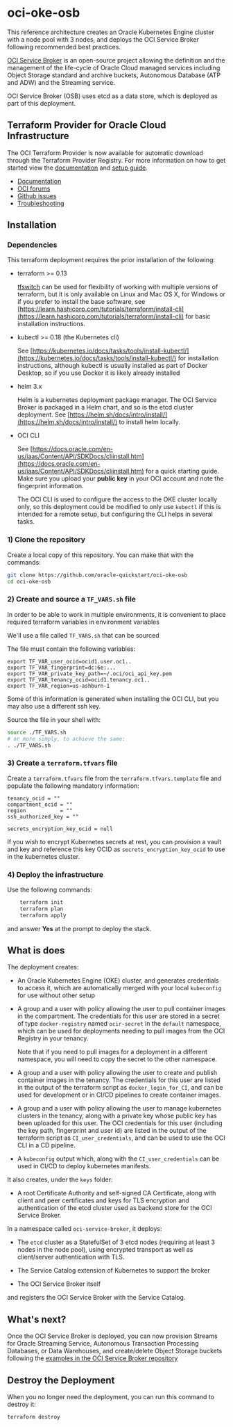 # oci-oke-osb

This reference architecture creates an Oracle Kubernetes Engine cluster with a node pool with 3 nodes, and deploys the OCI Service Broker following recommended best practices.

[OCI Service Broker](https://github.com/oracle/oci-service-broker) is an open-source project allowing the definition and the management of the life-cycle of Oracle Cloud managed services including Object Storage standard and archive buckets, Autonomous Database (ATP and ADW) and the Streaming service.

OCI Service Broker (OSB) uses etcd as a data store, which is deployed as part of this deployment.

## Terraform Provider for Oracle Cloud Infrastructure
The OCI Terraform Provider is now available for automatic download through the Terraform Provider Registry. 
For more information on how to get started view the [documentation](https://www.terraform.io/docs/providers/oci/index.html) 
and [setup guide](https://www.terraform.io/docs/providers/oci/guides/version-3-upgrade.html).

* [Documentation](https://www.terraform.io/docs/providers/oci/index.html)
* [OCI forums](https://cloudcustomerconnect.oracle.com/resources/9c8fa8f96f/summary)
* [Github issues](https://github.com/terraform-providers/terraform-provider-oci/issues)
* [Troubleshooting](https://www.terraform.io/docs/providers/oci/guides/guides/troubleshooting.html)

## Installation


### Dependencies

This terraform deployment requires the prior installation of the following:

- terraform >= 0.13

    [tfswitch](https://tfswitch.warrensbox.com/Install/) can be used for flexibility of working with multiple versions of terraform, but it is only available on Linux and Mac OS X, for Windows or if you prefer to install the base software, see [https://learn.hashicorp.com/tutorials/terraform/install-cli](https://learn.hashicorp.com/tutorials/terraform/install-cli) for basic installation instructions. 

- kubectl >= 0.18 (the Kubernetes cli)

    See [https://kubernetes.io/docs/tasks/tools/install-kubectl/](https://kubernetes.io/docs/tasks/tools/install-kubectl/) for installation instructions, although kubectl is usually installed as part of Docker Desktop, so if you use Docker it is likely already installed

- helm 3.x

    Helm is a kubernetes deployment package manager. The OCI Service Broker is packaged in a Helm chart, and so is the etcd cluster deployment.
    See [https://helm.sh/docs/intro/install/](https://helm.sh/docs/intro/install/) to install helm locally.

- OCI CLI

    See [https://docs.oracle.com/en-us/iaas/Content/API/SDKDocs/cliinstall.htm](https://docs.oracle.com/en-us/iaas/Content/API/SDKDocs/cliinstall.htm) for a quick starting guide. Make sure you upload your **public key** in your OCI account and note the fingerprint information.
    
    The OCI CLI is used to configure the access to the OKE cluster locally only, so this deployment could be modified to only use `kubectl` if this is intended for a remote setup, but configuring the CLI helps in several tasks.

### 1) Clone the repository

Create a local copy of this repository. You can make that with the commands:

```bash
git clone https://github.com/oracle-quickstart/oci-oke-osb
cd oci-oke-osb
```

### 2) Create and source a `TF_VARS.sh` file

In order to be able to work in multiple environments, it is convenient to place required terraform variables in environment variables

We'll use a file called `TF_VARS.sh` that can be sourced

The file must contain the following variables:

```
export TF_VAR_user_ocid=ocid1.user.oc1..
export TF_VAR_fingerprint=dc:6e:...
export TF_VAR_private_key_path=~/.oci/oci_api_key.pem
export TF_VAR_tenancy_ocid=ocid1.tenancy.oc1..
export TF_VAR_region=us-ashburn-1
```

Some of this information is generated when installing the OCI CLI, but you may also use a different ssh key.

Source the file in your shell with:

```bash
source ./TF_VARS.sh
# or more simply, to achieve the same:
. ./TF_VARS.sh
```

### 3) Create a `terraform.tfvars` file

Create a `terraform.tfvars` file from the `terraform.tfvars.template` file and populate the following mandatory information:

```
tenancy_ocid = ""
compartment_ocid = ""
region           = ""
ssh_authorized_key = ""

secrets_encryption_key_ocid = null
```

If you wish to encrypt Kubernetes secrets at rest, you can provision a vault and key and reference this key OCID as `secrets_encryption_key_ocid` to use in the kubernetes cluster.

### 4) Deploy the infrastructure

Use the following commands:

```bash
    terraform init
    terraform plan
    terraform apply
```

and answer **Yes** at the prompt to deploy the stack.

## What is does

The deployment creates:

- An Oracle Kubernetes Engine (OKE) cluster, and generates credentials to access it, which are automatically merged with your local `kubeconfig` for use without other setup

- A group and a user with policy allowing the user to pull container images in the compartment. The credentials for this user are stored in a secret of type `docker-registry` named `ocir-secret` in the `default` namespace, which can be used for deployments needing to pull images from the OCI Registry in your tenancy.

  Note that if you need to pull images for a deployment in a different namespace, you will need to copy the secret to the other namespace.

- A group and a user with policy allowing the user to create and publish container images in the tenancy. The credentials for this user are listed in the output of the terraform script as `docker_login_for_CI`, and can be used for development or in CI/CD pipelines to create container images.

- A group and a user with policy allowing the user to manage kubernetes clusters in the tenancy, along with a private key whose public key has been uploaded for this user. The OCI credentials for this user (including the key path, fingerprint and user id) are listed in the output of the terraform script as `CI_user_credentials`, and can be used to use the OCI CLI in a CD pipeline.

- A `kubeconfig` output which, along with the `CI_user_credentials` can be used in CI/CD to deploy kubernetes manifests.

It also creates, under the `keys` folder:

- A root Certificate Authority and self-signed CA Certificate, along with client and peer certificates and keys for TLS encryption and authentication of the etcd cluster used as backend store for the OCI Service Broker.

In a namespace called `oci-service-broker`, it deploys:

- The `etcd` cluster as a StatefulSet of 3 etcd nodes (requiring at least 3 nodes in the node pool), using encrypted transport as well as client/server authentication with TLS.

- The Service Catalog extension of Kubernetes to support the broker

- The OCI Service Broker itself

and registers the OCI Service Broker with the Service Catalog.

## What's next?

Once the OCI Service Broker is deployed, you can now provision Streams for Oracle Streaming Service, Autonomous Transaction Processing Databases, or Data Warehouses, and create/delete Object Storage buckets following the [examples in the OCI Service Broker repository](https://github.com/oracle/oci-service-broker/tree/master/charts/oci-service-broker/samples)

## Destroy the Deployment
When you no longer need the deployment, you can run this command to destroy it:

```bash
terraform destroy
```
